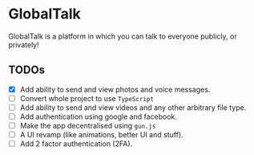 # GlobalTalk

GlobalTalk is a platform in which you can talk to everyone publicly, or privately!

## TODOs 

- [x] Add ability to send and view photos and voice messages. 
- [ ] Convert whole project to use `TypeScript`
- [ ] Add ability to send and view videos and any other arbitrary file type. 
- [ ] Add authentication using google and facebook. 
- [ ] Make the app decentralised using `gun.js`
- [ ] A UI revamp (like animations, better UI and stuff). 
- [ ] Add 2 factor authentication (2FA). 
